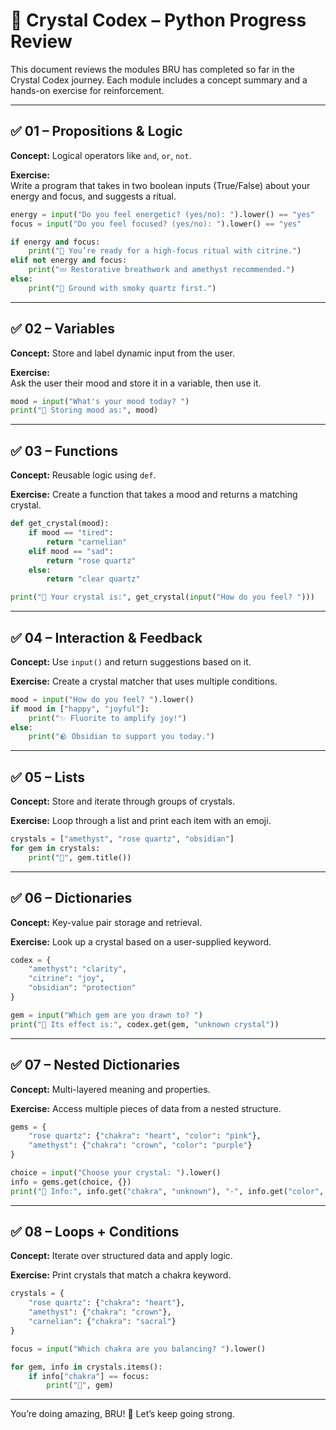 
# 🌈 Crystal Codex – Python Progress Review

This document reviews the modules BRU has completed so far in the Crystal Codex journey. Each module includes a concept summary and a hands-on exercise for reinforcement.

---

## ✅ 01 – Propositions & Logic
**Concept:** Logical operators like `and`, `or`, `not`.

**Exercise:**  
Write a program that takes in two boolean inputs (True/False) about your energy and focus, and suggests a ritual.

```python
energy = input("Do you feel energetic? (yes/no): ").lower() == "yes"
focus = input("Do you feel focused? (yes/no): ").lower() == "yes"

if energy and focus:
    print("🧘 You’re ready for a high-focus ritual with citrine.")
elif not energy and focus:
    print("💤 Restorative breathwork and amethyst recommended.")
else:
    print("🌿 Ground with smoky quartz first.")
```

---

## ✅ 02 – Variables
**Concept:** Store and label dynamic input from the user.

**Exercise:**  
Ask the user their mood and store it in a variable, then use it.

```python
mood = input("What's your mood today? ")
print("💫 Storing mood as:", mood)
```

---

## ✅ 03 – Functions
**Concept:** Reusable logic using `def`.

**Exercise:**
Create a function that takes a mood and returns a matching crystal.

```python
def get_crystal(mood):
    if mood == "tired":
        return "carnelian"
    elif mood == "sad":
        return "rose quartz"
    else:
        return "clear quartz"

print("🔮 Your crystal is:", get_crystal(input("How do you feel? ")))
```

---

## ✅ 04 – Interaction & Feedback
**Concept:** Use `input()` and return suggestions based on it.

**Exercise:**
Create a crystal matcher that uses multiple conditions.

```python
mood = input("How do you feel? ").lower()
if mood in ["happy", "joyful"]:
    print("✨ Fluorite to amplify joy!")
else:
    print("🪨 Obsidian to support you today.")
```

---

## ✅ 05 – Lists
**Concept:** Store and iterate through groups of crystals.

**Exercise:**
Loop through a list and print each item with an emoji.

```python
crystals = ["amethyst", "rose quartz", "obsidian"]
for gem in crystals:
    print("🔮", gem.title())
```

---

## ✅ 06 – Dictionaries
**Concept:** Key-value pair storage and retrieval.

**Exercise:**
Look up a crystal based on a user-supplied keyword.

```python
codex = {
    "amethyst": "clarity",
    "citrine": "joy",
    "obsidian": "protection"
}

gem = input("Which gem are you drawn to? ")
print("🌟 Its effect is:", codex.get(gem, "unknown crystal"))
```

---

## ✅ 07 – Nested Dictionaries
**Concept:** Multi-layered meaning and properties.

**Exercise:**
Access multiple pieces of data from a nested structure.

```python
gems = {
    "rose quartz": {"chakra": "heart", "color": "pink"},
    "amethyst": {"chakra": "crown", "color": "purple"}
}

choice = input("Choose your crystal: ").lower()
info = gems.get(choice, {})
print("💎 Info:", info.get("chakra", "unknown"), "-", info.get("color", "unknown"))
```

---

## ✅ 08 – Loops + Conditions
**Concept:** Iterate over structured data and apply logic.

**Exercise:**
Print crystals that match a chakra keyword.

```python
crystals = {
    "rose quartz": {"chakra": "heart"},
    "amethyst": {"chakra": "crown"},
    "carnelian": {"chakra": "sacral"}
}

focus = input("Which chakra are you balancing? ").lower()

for gem, info in crystals.items():
    if info["chakra"] == focus:
        print("🔮", gem)
```

---

You’re doing amazing, BRU! 🌟 Let’s keep going strong.
